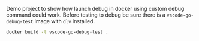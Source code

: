 Demo project to show how launch debug in docker using custom debug command could work. Before testing to debug be sure there is a `vscode-go-debug-test` image with `dlv`
installed.

```sh
docker build -t vscode-go-debug-test .
```
